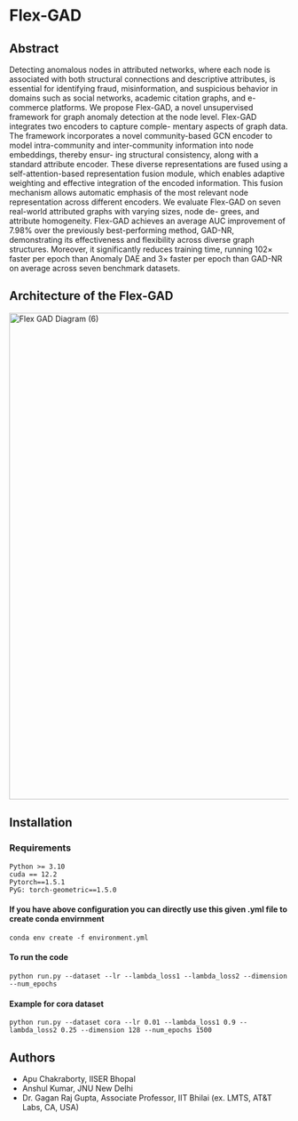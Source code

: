 # Flex-GAD



## Abstract

Detecting anomalous nodes in attributed networks, where each
node is associated with both structural connections and descriptive
attributes, is essential for identifying fraud, misinformation, and
suspicious behavior in domains such as social networks, academic
citation graphs, and e-commerce platforms. We propose Flex-GAD,
a novel unsupervised framework for graph anomaly detection at the
node level. Flex-GAD integrates two encoders to capture comple-
mentary aspects of graph data. The framework incorporates a novel
community-based GCN encoder to model intra-community and
inter-community information into node embeddings, thereby ensur-
ing structural consistency, along with a standard attribute encoder.
These diverse representations are fused using a self-attention-based
representation fusion module, which enables adaptive weighting
and effective integration of the encoded information. This fusion
mechanism allows automatic emphasis of the most relevant node
representation across different encoders. We evaluate Flex-GAD
on seven real-world attributed graphs with varying sizes, node de-
grees, and attribute homogeneity. Flex-GAD achieves an average
AUC improvement of 7.98% over the previously best-performing
method, GAD-NR, demonstrating its effectiveness and flexibility
across diverse graph structures. Moreover, it significantly reduces
training time, running 102× faster per epoch than Anomaly
DAE and 3× faster per epoch than GAD-NR on average across
seven benchmark datasets.

## Architecture of the Flex-GAD

<img width="2521" height="875" alt="Flex GAD Diagram (6)" src="https://github.com/user-attachments/assets/d9589291-6551-49a4-974a-e7b211d01fab" />



## Installation
### Requirements 
```
Python >= 3.10
cuda == 12.2
Pytorch==1.5.1
PyG: torch-geometric==1.5.0
```
#### If you have above configuration you can directly use this given .yml file to create conda  envirnment 
```
conda env create -f environment.yml
```
#### To run the code 
```
python run.py --dataset --lr --lambda_loss1 --lambda_loss2 --dimension --num_epochs
```
#### Example for cora dataset
```
python run.py --dataset cora --lr 0.01 --lambda_loss1 0.9 --lambda_loss2 0.25 --dimension 128 --num_epochs 1500
```
## Authors
* Apu Chakraborty, IISER Bhopal
* Anshul Kumar, JNU New Delhi
* Dr. Gagan Raj Gupta, Associate Professor, IIT Bhilai (ex. LMTS, AT&T Labs, CA, USA)

